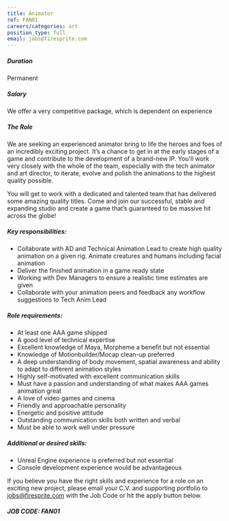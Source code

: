 ```yaml
---
title: Animator
ref: FAN01
careers/categories: art
position_type: full
email: jobs@firesprite.com
---
```

##### Duration

Permanent

##### Salary

We offer a very competitive package, which is dependent on experience

##### The Role

We are seeking an experienced animator bring to life the heroes and foes of an incredibly exciting project. It’s a chance to get in at the early stages of a game and contribute to the development of a brand-new IP. You'll work very closely with the whole of the team, especially with the tech animator and art director, to iterate, evolve and polish the animations to the highest quality possible.

You will get to work with a dedicated and talented team that has delivered some amazing quality titles. Come and join our successful, stable and expanding studio and create a game that’s guaranteed to be massive hit across the globe!

##### **Key responsibilities:**

* Collaborate with AD and Technical Animation Lead to create high quality animation on a given rig. Animate creatures and humans including facial animation
* Deliver the finished animation in a game ready state
* Working with Dev Managers to ensure a realistic time estimates are given
* Collaborate with your animation peers and feedback any workflow suggestions to Tech Anim Lead

##### **Role requirements:**

* At least one AAA game shipped
* A good level of technical expertise
* Excellent knowledge of Maya, Morpheme a benefit but not essential
* Knowledge of Motionbuilder/Mocap clean-up preferred
* A deep understanding of body movement, spatial awareness and ability to adapt to different animation styles
* Highly self-motivated with excellent communication skills
* Must have a passion and understanding of what makes AAA games animation great
* A love of video games and cinema
* Friendly and approachable personality
* Energetic and positive attitude
* Outstanding communication skills both written and verbal
* Must be able to work well under pressure

##### **Additional or desired skills:**

* Unreal Engine experience is preferred but not essential
* Console development experience would be advantageous

If you believe you have the right skills and experience for a role on an exciting new project, please email your C.V. and supporting portfolio to jobs@firesprite.com with the Job Code or hit the apply button below.

##### JOB CODE: FAN01
